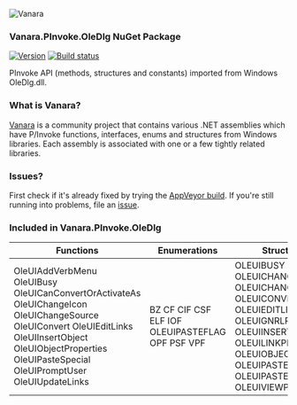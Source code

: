 ﻿![Vanara](https://raw.githubusercontent.com/dahall/Vanara/master/docs/icons/VanaraHeading.png)
### **Vanara.PInvoke.OleDlg NuGet Package**
[![Version](https://img.shields.io/nuget/v/Vanara.PInvoke.OleDlg?label=NuGet&style=flat-square)](https://github.com/dahall/Vanara/releases)
[![Build status](https://img.shields.io/appveyor/build/dahall/vanara?label=AppVeyor%20build&style=flat-square)](https://ci.appveyor.com/project/dahall/vanara)

PInvoke API (methods, structures and constants) imported from Windows OleDlg.dll.

### **What is Vanara?**

[Vanara](https://github.com/dahall/Vanara) is a community project that contains various .NET assemblies which have P/Invoke functions, interfaces, enums and structures from Windows libraries. Each assembly is associated with one or a few tightly related libraries.

### **Issues?**

First check if it's already fixed by trying the [AppVeyor build](https://ci.appveyor.com/nuget/vanara-prerelease).
If you're still running into problems, file an [issue](https://github.com/dahall/Vanara/issues).

### **Included in Vanara.PInvoke.OleDlg**

Functions | Enumerations | Structures | Interfaces
--- | --- | --- | ---
OleUIAddVerbMenu OleUIBusy OleUICanConvertOrActivateAs OleUIChangeIcon OleUIChangeSource OleUIConvert OleUIEditLinks OleUIInsertObject OleUIObjectProperties OleUIPasteSpecial OleUIPromptUser OleUIUpdateLinks  | BZ CF CIF CSF ELF IOF OLEUIPASTEFLAG OPF PSF VPF    | OLEUIBUSY OLEUICHANGEICON OLEUICHANGESOURCE OLEUICONVERT OLEUIEDITLINKS OLEUIGNRLPROPS OLEUIINSERTOBJECT OLEUILINKPROPS OLEUIOBJECTPROPS OLEUIPASTEENTRY OLEUIPASTESPECIAL OLEUIVIEWPROPS  | IOleUILinkContainer            

